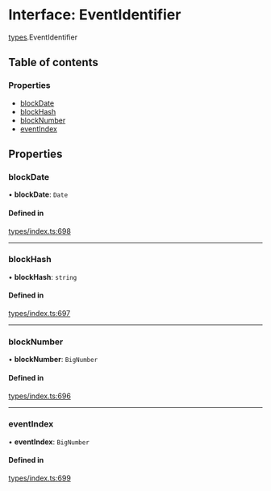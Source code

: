 # Interface: EventIdentifier

[types](../wiki/types).EventIdentifier

## Table of contents

### Properties

- [blockDate](../wiki/types.EventIdentifier#blockdate)
- [blockHash](../wiki/types.EventIdentifier#blockhash)
- [blockNumber](../wiki/types.EventIdentifier#blocknumber)
- [eventIndex](../wiki/types.EventIdentifier#eventindex)

## Properties

### blockDate

• **blockDate**: `Date`

#### Defined in

[types/index.ts:698](https://github.com/PolymeshAssociation/polymesh-sdk/blob/3d14e829/src/types/index.ts#L698)

___

### blockHash

• **blockHash**: `string`

#### Defined in

[types/index.ts:697](https://github.com/PolymeshAssociation/polymesh-sdk/blob/3d14e829/src/types/index.ts#L697)

___

### blockNumber

• **blockNumber**: `BigNumber`

#### Defined in

[types/index.ts:696](https://github.com/PolymeshAssociation/polymesh-sdk/blob/3d14e829/src/types/index.ts#L696)

___

### eventIndex

• **eventIndex**: `BigNumber`

#### Defined in

[types/index.ts:699](https://github.com/PolymeshAssociation/polymesh-sdk/blob/3d14e829/src/types/index.ts#L699)
